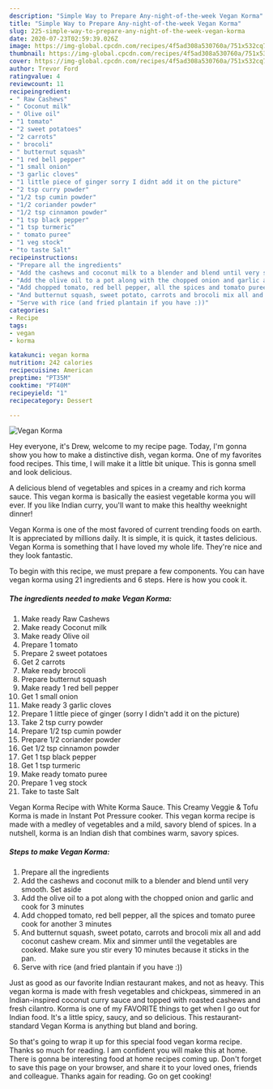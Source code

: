 ```yaml
---
description: "Simple Way to Prepare Any-night-of-the-week Vegan Korma"
title: "Simple Way to Prepare Any-night-of-the-week Vegan Korma"
slug: 225-simple-way-to-prepare-any-night-of-the-week-vegan-korma
date: 2020-07-23T02:59:39.026Z
image: https://img-global.cpcdn.com/recipes/4f5ad308a530760a/751x532cq70/vegan-korma-recipe-main-photo.jpg
thumbnail: https://img-global.cpcdn.com/recipes/4f5ad308a530760a/751x532cq70/vegan-korma-recipe-main-photo.jpg
cover: https://img-global.cpcdn.com/recipes/4f5ad308a530760a/751x532cq70/vegan-korma-recipe-main-photo.jpg
author: Trevor Ford
ratingvalue: 4
reviewcount: 11
recipeingredient:
- " Raw Cashews"
- " Coconut milk"
- " Olive oil"
- "1 tomato"
- "2 sweet potatoes"
- "2 carrots"
- " brocoli"
- " butternut squash"
- "1 red bell pepper"
- "1 small onion"
- "3 garlic cloves"
- "1 little piece of ginger sorry I didnt add it on the picture"
- "2 tsp curry powder"
- "1/2 tsp cumin powder"
- "1/2 coriander powder"
- "1/2 tsp cinnamon powder"
- "1 tsp black pepper"
- "1 tsp turmeric"
- " tomato puree"
- "1 veg stock"
- "to taste Salt"
recipeinstructions:
- "Prepare all the ingredients"
- "Add the cashews and coconut milk to a blender and blend until very smooth. Set aside"
- "Add the olive oil to a pot along with the chopped onion and garlic and cook for 3 minutes"
- "Add chopped tomato, red bell pepper, all the spices and tomato puree cook for another 3 minutes"
- "And butternut squash, sweet potato, carrots and brocoli mix all and add coconut cashew cream. Mix and simmer until the vegetables are cooked. Make sure you stir every 10 minutes because it sticks in the pan."
- "Serve with rice (and fried plantain if you have :))"
categories:
- Recipe
tags:
- vegan
- korma

katakunci: vegan korma 
nutrition: 242 calories
recipecuisine: American
preptime: "PT35M"
cooktime: "PT40M"
recipeyield: "1"
recipecategory: Dessert

---
```



![Vegan Korma](https://img-global.cpcdn.com/recipes/4f5ad308a530760a/751x532cq70/vegan-korma-recipe-main-photo.jpg)

Hey everyone, it's Drew, welcome to my recipe page. Today, I'm gonna show you how to make a distinctive dish, vegan korma. One of my favorites food recipes. This time, I will make it a little bit unique. This is gonna smell and look delicious.

A delicious blend of vegetables and spices in a creamy and rich korma sauce. This vegan korma is basically the easiest vegetable korma you will ever. If you like Indian curry, you&#39;ll want to make this healthy weeknight dinner!

Vegan Korma is one of the most favored of current trending foods on earth. It is appreciated by millions daily. It is simple, it is quick, it tastes delicious. Vegan Korma is something that I have loved my whole life. They're nice and they look fantastic.


To begin with this recipe, we must prepare a few components. You can have vegan korma using 21 ingredients and 6 steps. Here is how you cook it.

<!--inarticleads1-->

##### The ingredients needed to make Vegan Korma:

1. Make ready  Raw Cashews
1. Make ready  Coconut milk
1. Make ready  Olive oil
1. Prepare 1 tomato
1. Prepare 2 sweet potatoes
1. Get 2 carrots
1. Make ready  brocoli
1. Prepare  butternut squash
1. Make ready 1 red bell pepper
1. Get 1 small onion
1. Make ready 3 garlic cloves
1. Prepare 1 little piece of ginger (sorry I didn&#39;t add it on the picture)
1. Take 2 tsp curry powder
1. Prepare 1/2 tsp cumin powder
1. Prepare 1/2 coriander powder
1. Get 1/2 tsp cinnamon powder
1. Get 1 tsp black pepper
1. Get 1 tsp turmeric
1. Make ready  tomato puree
1. Prepare 1 veg stock
1. Take to taste Salt


Vegan Korma Recipe with White Korma Sauce. This Creamy Veggie &amp; Tofu Korma is made in Instant Pot Pressure cooker. This vegan korma recipe is made with a medley of vegetables and a mild, savory blend of spices. In a nutshell, korma is an Indian dish that combines warm, savory spices. 

<!--inarticleads2-->

##### Steps to make Vegan Korma:

1. Prepare all the ingredients
1. Add the cashews and coconut milk to a blender and blend until very smooth. Set aside
1. Add the olive oil to a pot along with the chopped onion and garlic and cook for 3 minutes
1. Add chopped tomato, red bell pepper, all the spices and tomato puree cook for another 3 minutes
1. And butternut squash, sweet potato, carrots and brocoli mix all and add coconut cashew cream. Mix and simmer until the vegetables are cooked. Make sure you stir every 10 minutes because it sticks in the pan.
1. Serve with rice (and fried plantain if you have :))


Just as good as our favorite Indian restaurant makes, and not as heavy. This vegan korma is made with fresh vegetables and chickpeas, simmered in an Indian-inspired coconut curry sauce and topped with roasted cashews and fresh cilantro. Korma is one of my FAVORITE things to get when I go out for Indian food. It&#39;s a little spicy, saucy, and so delicious. This restaurant-standard Vegan Korma is anything but bland and boring. 

So that's going to wrap it up for this special food vegan korma recipe. Thanks so much for reading. I am confident you will make this at home. There is gonna be interesting food at home recipes coming up. Don't forget to save this page on your browser, and share it to your loved ones, friends and colleague. Thanks again for reading. Go on get cooking!
